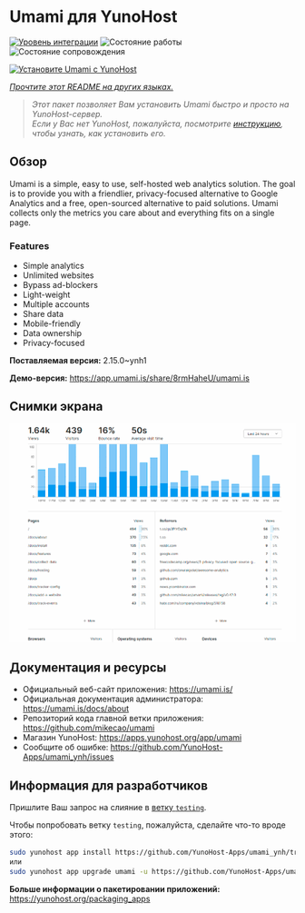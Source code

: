 <!--
Важно: этот README был автоматически сгенерирован <https://github.com/YunoHost/apps/tree/master/tools/readme_generator>
Он НЕ ДОЛЖЕН редактироваться вручную.
-->

# Umami для YunoHost

[![Уровень интеграции](https://apps.yunohost.org/badge/integration/umami)](https://ci-apps.yunohost.org/ci/apps/umami/)
![Состояние работы](https://apps.yunohost.org/badge/state/umami)
![Состояние сопровождения](https://apps.yunohost.org/badge/maintained/umami)

[![Установите Umami с YunoHost](https://install-app.yunohost.org/install-with-yunohost.svg)](https://install-app.yunohost.org/?app=umami)

*[Прочтите этот README на других языках.](./ALL_README.md)*

> *Этот пакет позволяет Вам установить Umami быстро и просто на YunoHost-сервер.*  
> *Если у Вас нет YunoHost, пожалуйста, посмотрите [инструкцию](https://yunohost.org/install), чтобы узнать, как установить его.*

## Обзор

Umami is a simple, easy to use, self-hosted web analytics solution. The goal is to provide you with a friendlier, privacy-focused alternative to Google Analytics and a free, open-sourced alternative to paid solutions. Umami collects only the metrics you care about and everything fits on a single page. 

### Features

- Simple analytics
- Unlimited websites
- Bypass ad-blockers
- Light-weight
- Multiple accounts
- Share data
- Mobile-friendly
- Data ownership
- Privacy-focused


**Поставляемая версия:** 2.15.0~ynh1

**Демо-версия:** <https://app.umami.is/share/8rmHaheU/umami.is>

## Снимки экрана

![Снимок экрана Umami](./doc/screenshots/dark.png)

## Документация и ресурсы

- Официальный веб-сайт приложения: <https://umami.is/>
- Официальная документация администратора: <https://umami.is/docs/about>
- Репозиторий кода главной ветки приложения: <https://github.com/mikecao/umami>
- Магазин YunoHost: <https://apps.yunohost.org/app/umami>
- Сообщите об ошибке: <https://github.com/YunoHost-Apps/umami_ynh/issues>

## Информация для разработчиков

Пришлите Ваш запрос на слияние в [ветку `testing`](https://github.com/YunoHost-Apps/umami_ynh/tree/testing).

Чтобы попробовать ветку `testing`, пожалуйста, сделайте что-то вроде этого:

```bash
sudo yunohost app install https://github.com/YunoHost-Apps/umami_ynh/tree/testing --debug
или
sudo yunohost app upgrade umami -u https://github.com/YunoHost-Apps/umami_ynh/tree/testing --debug
```

**Больше информации о пакетировании приложений:** <https://yunohost.org/packaging_apps>
